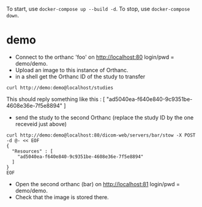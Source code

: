 To start, use `docker-compose up --build -d`.
To stop, use `docker-compose down`.

# demo

- Connect to the orthanc 'foo' on [http://localhost:80](http://localhost:80) login/pwd = demo/demo.
- Upload an image to this instance of Orthanc.
- in a shell get the Orthanc ID of the study to transfer
```
curl http://demo:demo@localhost/studies
```
 This should reply something like this :
[ "ad5040ea-f640e840-9c9351be-4608e36e-7f5e8894" ]
- send the study to the second Orthanc (replace the study ID by the one receveid just above)
```
curl http://demo:demo@localhost:80/dicom-web/servers/bar/stow -X POST -d @- << EOF
{
  "Resources" : [
    "ad5040ea-f640e840-9c9351be-4608e36e-7f5e8894"
  ]
}
EOF
```
- Open the second orthanc (bar) on [http://localhost:81](http://localhost:81) login/pwd = demo/demo.
- Check that the image is stored there.